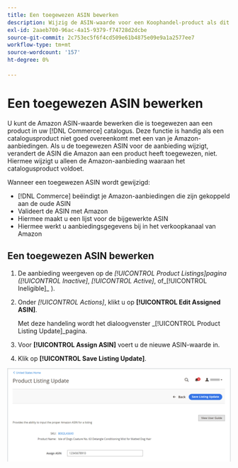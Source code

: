 ```yaml
---
title: Een toegewezen ASIN bewerken
description: Wijzig de ASIN-waarde voor een Koophandel-product als dit niet goed overeenkomt met een van je Amazon-aanbiedingen.
exl-id: 2aaeb700-96ac-4a15-9379-f74728d2dcbe
source-git-commit: 2c753ec5f6f4cd509e61b4875e09e9a1a2577ee7
workflow-type: tm+mt
source-wordcount: '157'
ht-degree: 0%

---
```


# Een toegewezen ASIN bewerken

U kunt de Amazon ASIN-waarde bewerken die is toegewezen aan een product in uw [!DNL Commerce] catalogus. Deze functie is handig als een catalogusproduct niet goed overeenkomt met een van je Amazon-aanbiedingen. Als u de toegewezen ASIN voor de aanbieding wijzigt, verandert de ASIN die Amazon aan een product heeft toegewezen, niet. Hiermee wijzigt u alleen de Amazon-aanbieding waaraan het catalogusproduct voldoet.

Wanneer een toegewezen ASIN wordt gewijzigd:

- [!DNL Commerce] beëindigt je Amazon-aanbiedingen die zijn gekoppeld aan de oude ASIN
- Valideert de ASIN met Amazon
- Hiermee maakt u een lijst voor de bijgewerkte ASIN
- Hiermee werkt u aanbiedingsgegevens bij in het verkoopkanaal van Amazon

## Een toegewezen ASIN bewerken

1. De aanbieding weergeven op de _[!UICONTROL Product Listings]_pagina (_[!UICONTROL Inactive]_, _[!UICONTROL Active]_, of_[!UICONTROL Ineligible]_ ).

1. Onder _[!UICONTROL Actions]_, klikt u op **[!UICONTROL Edit Assigned ASIN]**.

   Met deze handeling wordt het dialoogvenster _[!UICONTROL Product Listing Update]_pagina.

1. Voor **[!UICONTROL Assign ASIN]** voert u de nieuwe ASIN-waarde in.

1. Klik op **[!UICONTROL Save Listing Update]**.

![Een toegewezen ASIN bewerken](assets/amazon-assigned-asin-edit.png)
